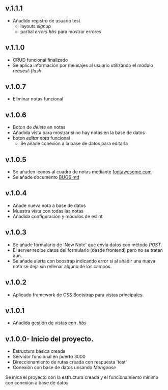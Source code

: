 ## v.1.1.1
- Añadido registro de usuario test
  - layouts *signup*
  - partial *errors.hbs* para mostrar errores


## v.1.1.0
- CRUD funcional finalizado
- Se aplica información por mensajes al usuario utilizando el módulo *request-flash*


## v.1.0.7
- Eliminar notas funcional


## v.1.0.6
- Boton de *delete* en notas
- Añadida vista para mostrar si no hay notas en la base de datos
- boton *editar nota* funcional
  - Se añade conexión a la base de datos para editarla


## v.1.0.5
- Se añaden iconos al cuadro de notas mediante [fontawesome.com](fontawesome.com)  
- Se añade documento [BUGS.md](BUGS.md)


## v.1.0.4
- Añade nueva nota a base de datos
- Muestra vista con todas las notas
- Añadida configuración y módulos de eslint


## v.1.0.3
- Se añade formulario de 'New Note' que envía datos con método *POST*.
- El server recibe datos del formulario (desde frontend) pero no se tratan aun.
- Se añade alerta con boostrap indicando error si al añadir una nueva nota se deja sin rellenar alguno de los campos.


## v.1.0.2
- Aplicado framework de CSS Bootstrap para vistas principales.


## v.1.0.1
- Añadida gestión de vistas con *.hbs*


## v.1.0.0- Inicio del proyecto.
- Estructura básica creada
- Servidor funcional en puerto 3000
- Direccionamiento de rutas creada con respuesta 'test'
- Conexión con base de datos unsando *Mongoose*

Se inica el proyecto con la estructura creada y el funcionamiento mínimo con conexión a base de datos